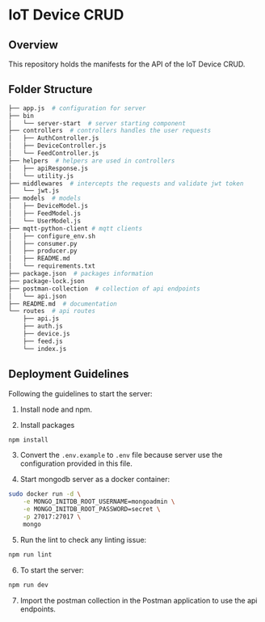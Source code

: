 # IoT Device CRUD

## Overview

This repository holds the manifests for the API of the IoT Device CRUD.

## Folder Structure

```bash
├── app.js  # configuration for server
├── bin 
│   └── server-start  # server starting component
├── controllers  # controllers handles the user requests
│   ├── AuthController.js
│   ├── DeviceController.js
│   └── FeedController.js
├── helpers  # helpers are used in controllers
│   ├── apiResponse.js
│   └── utility.js
├── middlewares  # intercepts the requests and validate jwt token
│   └── jwt.js
├── models  # models
│   ├── DeviceModel.js
│   ├── FeedModel.js
│   └── UserModel.js
├── mqtt-python-client # mqtt clients
│   ├── configure_env.sh
│   ├── consumer.py
│   ├── producer.py
│   ├── README.md
│   └── requirements.txt
├── package.json  # packages information
├── package-lock.json
├── postman-collection  # collection of api endpoints
│   └── api.json
├── README.md  # documentation
└── routes  # api routes
    ├── api.js
    ├── auth.js
    ├── device.js
    ├── feed.js
    └── index.js
```

## Deployment Guidelines


Following the guidelines to start the server:


1. Install node and npm.

2. Install packages

```bash
npm install
```

3. Convert the `.env.example` to `.env` file because server use the configuration provided in this file.

4. Start mongodb server as a docker container:

```bash
sudo docker run -d \
    -e MONGO_INITDB_ROOT_USERNAME=mongoadmin \
    -e MONGO_INITDB_ROOT_PASSWORD=secret \
    -p 27017:27017 \
    mongo
```

5. Run the lint to check any linting issue:

```bash
npm run lint
```


6. To start the server:

```bash
npm run dev
```

7. Import the postman collection in the Postman application to use the api endpoints.